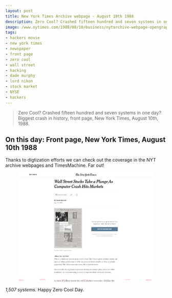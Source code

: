 ```yaml
---
layout: post
title: New York Times Archive webpage - August 10th 1988
description: Zero Cool? Crashed fifteen hundred and seven systems in one day? Biggest crash in history, front page, New York Times, August 10th, 1988. Thanks to the NYT Archives we can see the coverage on a webpage too.
image: /www.nytimes.com/1988/08/10/business/nytarchive-webpage-opengraph.jpg
tags:
- hackers movie
- new york times
- newspaper
- front page
- zero cool
- wall street
- hacking
- dade murphy
- lord nikon
- stock market
- NYSE
- hackers
---
```


> Zero Cool? Crashed fifteen hundred and seven systems in one day? Biggest crash in history, front page, New York Times, August 10th, 1988.

## On this day: Front page, New York Times, August 10th 1988

Thanks to digtization efforts we can check out the coverage in the NYT archive webpages and TimesMachine. Far out! 

<figure class="figure">
<a href="/www.nytimes.com/1988/08/10/business/wall-street-plunges-computer-crash-hackers.html" title="www.nytimes.com/1988/08/10/business/wall-street-plunges-computer-crash-hackers.html"><img class="figure-img img-fluid" loading="lazy" src="/images/new-york-times-archive-webpage-19880810-wall-street-plunges-computer-crash-hackers-cyberdelianyc.jpg" alt="Screenshot of New York Times archives webpage from Wednesday, August 10, 1988. Headline: 'Wall Street Stocks Take a Plunge As Computer Crash Hits Markets'"></a>
</figure>

_1,507 systems._ Happy Zero Cool Day.